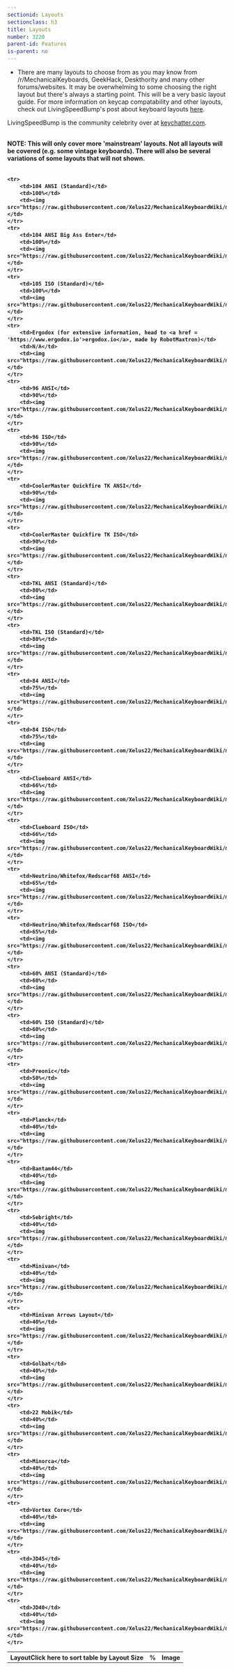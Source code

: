 ```yaml
---
sectionid: Layouts
sectionclass: h3
title: Layouts
number: 3220
parent-id: Features
is-parent: no
---
```

- There are many layouts to choose from as you may know from /r/MechanicalKeyboards, GeekHack, Deskthority and many other forums/websites. It may be overwhelming to some choosing the right layout but there's always a starting point. This will be a very basic layout guide. For more information on keycap compatability and other layouts, check out LivingSpeedBump's post about keyboard layouts <a href = 'https://www.massdrop.com/talk/947/keyboard-layouts-explained-in-detail-many-pics?mode=group_open'>here</a>. 


LivingSpeedBump is the community celebrity over at <a href = 'http://keychatter.com'>keychatter.com</a>. 

<br>
<strong>NOTE: This will only cover more 'mainstream' layouts. Not all layouts will be covered (e.g. some vintage keyboards). There will also be several variations of some layouts that will not shown.
<br>
<br>

<table id = 'LayoutsSwitchTable'>
	<tr>
		<th>Layout<span class = 'menutooltip'>Click here to sort table by Layout Size</span></th>
		<th>%</th>
		<th>Image</th>
  	</tr>
	
	<tr>
		<td>104 ANSI (Standard)</td>
		<td>100%</td>
		<td><img src="https://raw.githubusercontent.com/Xelus22/MechanicalKeyboardWiki/master/img/fullsize_ansi.JPG"/></td>
	</tr>
	<tr>
		<td>104 ANSI Big Ass Enter</td>
		<td>100%</td>
		<td><img src="https://raw.githubusercontent.com/Xelus22/MechanicalKeyboardWiki/master/img/fullsize_ansi_bigass.JPG"/></td>
	</tr>
	<tr>
		<td>105 ISO (Standard)</td>
		<td>100%</td>
		<td><img src="https://raw.githubusercontent.com/Xelus22/MechanicalKeyboardWiki/master/img/fullsize_iso.JPG"/></td>
	</tr>
	<tr>
		<td>Ergodox (for extensive information, head to <a href = 'https://www.ergodox.io'>ergodox.io</a>, made by RobotMaxtron)</td>
		<td>N/A</td>
		<td><img src="https://raw.githubusercontent.com/Xelus22/MechanicalKeyboardWiki/master/img/ergodox.jpg"/></td>
	</tr>
	<tr>
		<td>96 ANSI</td>
		<td>90%</td>
		<td><img src="https://raw.githubusercontent.com/Xelus22/MechanicalKeyboardWiki/master/img/96_ansi.jpg"/></td>
	</tr>
	<tr>
		<td>96 ISO</td>
		<td>90%</td>
		<td><img src="https://raw.githubusercontent.com/Xelus22/MechanicalKeyboardWiki/master/img/96_iso.jpg"/></td>
	</tr>	
	<tr>
		<td>CoolerMaster Quickfire TK ANSI</td>
		<td>90%</td>
		<td><img src="https://raw.githubusercontent.com/Xelus22/MechanicalKeyboardWiki/master/img/90_ansi.jpg"/></td>
	</tr>
	<tr>
		<td>CoolerMaster Quickfire TK ISO</td>
		<td>90%</td>
		<td><img src="https://raw.githubusercontent.com/Xelus22/MechanicalKeyboardWiki/master/img/90_iso.jpg"/></td>
	</tr>	
	<tr>
		<td>TKL ANSI (Standard)</td>
		<td>80%</td>
		<td><img src="https://raw.githubusercontent.com/Xelus22/MechanicalKeyboardWiki/master/img/tkl_ansi.JPG"/></td>
	</tr>
	<tr>
		<td>TKL ISO (Standard)</td>
		<td>80%</td>
		<td><img src="https://raw.githubusercontent.com/Xelus22/MechanicalKeyboardWiki/master/img/tkl_iso.JPG"/></td>
	</tr>	
	<tr>
		<td>84 ANSI</td>
		<td>75%</td>
		<td><img src="https://raw.githubusercontent.com/Xelus22/MechanicalKeyboardWiki/master/img/75_ansi.JPG"/></td>
	</tr>
	<tr>
		<td>84 ISO</td>
		<td>75%</td>
		<td><img src="https://raw.githubusercontent.com/Xelus22/MechanicalKeyboardWiki/master/img/75_iso.JPG"/></td>
	</tr>
	<tr>
		<td>Clueboard ANSI</td>
		<td>66%</td>
		<td><img src="https://raw.githubusercontent.com/Xelus22/MechanicalKeyboardWiki/master/img/clueboard_ansi.JPG"/></td>
	</tr>
	<tr>
		<td>Clueboard ISO</td>
		<td>66%</td>
		<td><img src="https://raw.githubusercontent.com/Xelus22/MechanicalKeyboardWiki/master/img/clueboard_iso.JPG"/></td>
	</tr>	
	<tr>
		<td>Neutrino/Whitefox/Redscarf68 ANSI</td>
		<td>65%</td>
		<td><img src="https://raw.githubusercontent.com/Xelus22/MechanicalKeyboardWiki/master/img/65_ansi.jpg"/></td>
	</tr>
	<tr>
		<td>Neutrino/Whitefox/Redscarf68 ISO</td>
		<td>65%</td>
		<td><img src="https://raw.githubusercontent.com/Xelus22/MechanicalKeyboardWiki/master/img/65_iso.jpg"/></td>
	</tr>
	<tr>
		<td>60% ANSI (Standard)</td>
		<td>60%</td>
		<td><img src="https://raw.githubusercontent.com/Xelus22/MechanicalKeyboardWiki/master/img/60_ansi.JPG"/></td>
	</tr>
	<tr>
		<td>60% ISO (Standard)</td>
		<td>60%</td>
		<td><img src="https://raw.githubusercontent.com/Xelus22/MechanicalKeyboardWiki/master/img/60_iso.JPG"/></td>
	</tr>
	<tr>
		<td>Preonic</td>
		<td>50%</td>
		<td><img src="https://raw.githubusercontent.com/Xelus22/MechanicalKeyboardWiki/master/img/preonic.jpg"/></td>
	</tr>
	<tr>
		<td>Planck</td>
		<td>40%</td>
		<td><img src="https://raw.githubusercontent.com/Xelus22/MechanicalKeyboardWiki/master/img/planck.jpg"/></td>
	</tr>
	<tr>
		<td>Bantam44</td>
		<td>40%</td>
		<td><img src="https://raw.githubusercontent.com/Xelus22/MechanicalKeyboardWiki/master/img/bantam44.jpg"/></td>
	</tr>
	<tr>
		<td>Sebright</td>
		<td>40%</td>
		<td><img src="https://raw.githubusercontent.com/Xelus22/MechanicalKeyboardWiki/master/img/sebright.jpg"/></td>
	</tr>
	<tr>
		<td>Minivan</td>
		<td>40%</td>
		<td><img src="https://raw.githubusercontent.com/Xelus22/MechanicalKeyboardWiki/master/img/minivan.jpg"/></td>
	</tr>
	<tr>
		<td>Minivan Arrows Layout</td>
		<td>40%</td>
		<td><img src="https://raw.githubusercontent.com/Xelus22/MechanicalKeyboardWiki/master/img/minivan_arrow.jpg"/></td>
	</tr>
	<tr>
		<td>Golbat</td>
		<td>40%</td>
		<td><img src="https://raw.githubusercontent.com/Xelus22/MechanicalKeyboardWiki/master/img/golbat.jpg"/></td>
	</tr>
	<tr>
		<td>22 Mobik</td>
		<td>40%</td>
		<td><img src="https://raw.githubusercontent.com/Xelus22/MechanicalKeyboardWiki/master/img/22_mobik.jpg"/></td>
	</tr>
	<tr>
		<td>Minorca</td>
		<td>40%</td>
		<td><img src="https://raw.githubusercontent.com/Xelus22/MechanicalKeyboardWiki/master/img/minorca.jpg"/></td>
	</tr>
	<tr>
		<td>Vortex Core</td>
		<td>40%</td>
		<td><img src="https://raw.githubusercontent.com/Xelus22/MechanicalKeyboardWiki/master/img/vortex_core.jpg"/></td>
	</tr>
	<tr>
		<td>JD45</td>
		<td>40%</td>
		<td><img src="https://raw.githubusercontent.com/Xelus22/MechanicalKeyboardWiki/master/img/jd45.jpg"/></td>
	</tr>
	<tr>
		<td>JD40</td>
		<td>40%</td>
		<td><img src="https://raw.githubusercontent.com/Xelus22/MechanicalKeyboardWiki/master/img/jd40.jpg"/></td>
	</tr>
</table>